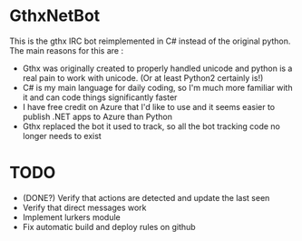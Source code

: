 # GthxNetBot
This is the gthx IRC bot reimplemented in C# instead of the original python.
The main reasons for this are :
* Gthx was originally created to properly handled unicode and python is a real pain to work with unicode. (Or at least Python2 certainly is!)
* C# is my main language for daily coding, so I'm much more familiar with it and can code things significantly faster
* I have free credit on Azure that I'd like to use and it seems easier to publish .NET apps to Azure than Python
* Gthx replaced the bot it used to track, so all the bot tracking code no longer needs to exist

# TODO
* (DONE?) Verify that actions are detected and update the last seen
* Verify that direct messages work
* Implement lurkers module
* Fix automatic build and deploy rules on github
